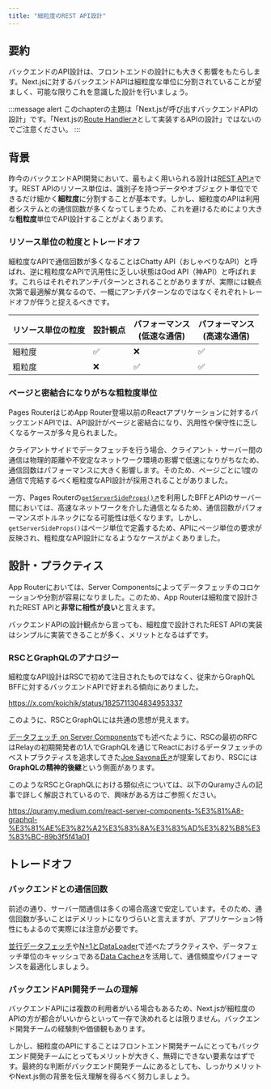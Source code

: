 ```yaml
---
title: "細粒度のREST API設計"
---
```


## 要約

バックエンドのAPI設計は、フロントエンドの設計にも大きく影響をもたらします。Next.jsに対するバックエンドAPIは細粒度な単位に分割されていることが望ましく、可能な限りこれを意識した設計を行いましょう。

:::message alert
このchapterの主題は「Next.jsが呼び出すバックエンドAPIの設計」です。「Next.jsの[Route Handler↗︎](https://nextjs.org/docs/app/api-reference/file-conventions/route)として実装するAPIの設計」ではないのでご注意ください。
:::

## 背景

昨今のバックエンドAPI開発において、最もよく用いられる設計は[REST API↗︎](https://learn.microsoft.com/ja-jp/azure/architecture/best-practices/api-design)です。REST APIのリソース単位は、識別子を持つデータやオブジェクト単位でできるだけ細かく**細粒度**に分割することが基本です。しかし、細粒度のAPIは利用者システムとの通信回数が多くなってしまうため、これを避けるためにより大きな**粗粒度**単位でAPI設計することがよくあります。

### リソース単位の粒度とトレードオフ

細粒度なAPIで通信回数が多くなることはChatty API（おしゃべりなAPI）と呼ばれ、逆に粗粒度なAPIで汎用性に乏しい状態はGod API（神API）と呼ばれます。これらはそれぞれアンチパターンとされることがありますが、実際には観点次第で最適解が異なるので、一概にアンチパターンなのではなくそれぞれトレードオフが伴うと捉えるべきです。

| リソース単位の粒度 | 設計観点 | パフォーマンス<br>(低速な通信) | パフォーマンス<br>(高速な通信) |
| ------------------ | -------- | ------------------------------ | ------------------------------ |
| 細粒度             | ✅       | ❌                             | ✅                             |
| 粗粒度             | ❌       | ✅                             | ✅                             |

### ページと密結合になりがちな粗粒度単位

Pages RouterはじめApp Router登場以前のReactアプリケーションに対するバックエンドAPIでは、API設計がページと密結合になり、汎用性や保守性に乏しくなるケースが多々見られました。

クライアントサイドでデータフェッチを行う場合、クライアント・サーバー間の通信は物理的距離や不安定なネットワーク環境の影響で低速になりがちなため、通信回数はパフォーマンスに大きく影響します。そのため、ページごとに1度の通信で完結するべく粗粒度なAPI設計が採用されることがありました。

一方、Pages Routerの[`getServerSideProps()`↗︎](https://nextjs.org/docs/pages/building-your-application/data-fetching/get-server-side-props)を利用したBFFとAPIのサーバー間においては、高速なネットワークを介した通信となるため、通信回数がパフォーマンスボトルネックになる可能性は低くなります。しかし、`getServerSideProps()`はページ単位で定義するため、APIにページ単位の要求が反映され、粗粒度なAPI設計になるようなケースがよくありました。

## 設計・プラクティス

App Routerにおいては、Server Componentsによってデータフェッチのコロケーションや分割が容易になりました。このため、App Routerは細粒度で設計されたREST APIと**非常に相性が良い**と言えます。

バックエンドAPIの設計観点から言っても、細粒度で設計されたREST APIの実装はシンプルに実装できることが多く、メリットとなるはずです。

### RSCとGraphQLのアナロジー

細粒度なAPI設計はRSCで初めて注目されたものではなく、従来からGraphQL BFFに対するバックエンドAPIで好まれる傾向にありました。

https://x.com/koichik/status/1825711304834953337

このように、RSCとGraphQLには共通の思想が見えます。

[データフェッチ on Server Components](part_1_server_components)でも述べたように、RSCの最初のRFCはRelayの初期開発者の1人でGraphQLを通じてReactにおけるデータフェッチのベストプラクティスを追求してきた[Joe Savona氏↗︎](https://twitter.com/en_js)が提案しており、RSCには**GraphQLの精神的後継**という側面があります。

このようなRSCとGraphQLにおける類似点については、以下のQuramyさんの記事で詳しく解説されているので、興味がある方はご参照ください。

https://quramy.medium.com/react-server-components-%E3%81%A8-graphql-%E3%81%AE%E3%82%A2%E3%83%8A%E3%83%AD%E3%82%B8%E3%83%BC-89b3f5f41a01

## トレードオフ

### バックエンドとの通信回数

前述の通り、サーバー間通信は多くの場合高速で安定しています。そのため、通信回数が多いことはデメリットになりづらいと言えますが、アプリケーション特性にもよるので実際には注意が必要です。

[並行データフェッチ](part_1_concurrent_fetch)や[N+1とDataLoader](part_1_data_loader)で述べたプラクティスや、データフェッチ単位のキャッシュである[Data Cache↗︎](https://nextjs.org/docs/app/guides/caching)を活用して、通信頻度やパフォーマンスを最適化しましょう。

### バックエンドAPI開発チームの理解

バックエンドAPIには複数の利用者がいる場合もあるため、Next.jsが細粒度のAPIの方が都合がいいからといって一存で決めれるとは限りません。バックエンド開発チームの経験則や価値観もあります。

しかし、細粒度のAPIにすることはフロントエンド開発チームにとってもバックエンド開発チームにとってもメリットが大きく、無碍にできない要素なはずです。最終的な判断がバックエンド開発チームにあるとしても、しっかりメリットやNext.js側の背景を伝え理解を得るべく努力しましょう。
